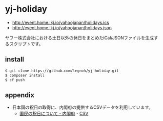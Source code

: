 # yj-holiday

- http://event.home.lkj.io/yahoojapan/holidays.ics
- http://event.home.lkj.io/yahoojapan/holidays.json

ヤフー株式会社における土日以外の休日をまとめたiCal/JSONファイルを生成するスクリプトです。

## install
```sh
$ git clone https://github.com/legnoh/yj-holiday.git
$ composer install
$ cf push
```

## appendix

- 日本国の祝日の取得に、内閣府の提供するCSVデータを利用しています。
  - [国民の祝日について - 内閣府](http://www8.cao.go.jp/chosei/shukujitsu/gaiyou.html) - [CSV](http://www8.cao.go.jp/chosei/shukujitsu/syukujitsu_kyujitsu.csv)
